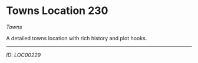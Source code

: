 # Towns Location 230

*Towns*

A detailed towns location with rich history and plot hooks.

---
*ID: LOC00229*